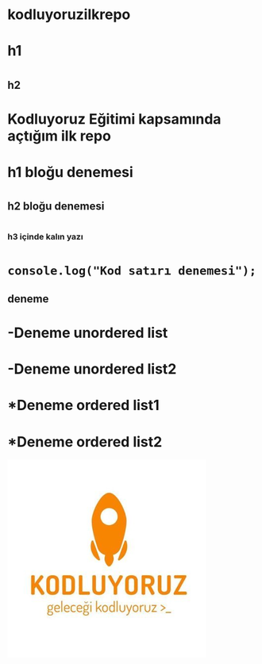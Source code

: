 # <h1>kodluyoruzilkrepo</h1>
# <h1>h1</h1>
# <h2>h2</h2>
# Kodluyoruz Eğitimi kapsamında açtığım ilk repo
# <h1>h1 bloğu denemesi</h1>
# <h2>h2 bloğu denemesi</h2>
# <h3>h3 içinde kalın yazı</h3>
# `console.log("Kod satırı denemesi");`
## deneme
# -Deneme unordered list
# -Deneme unordered list2
# *Deneme ordered list1
# *Deneme ordered list2
![Kodluyoruz Logo](https://raw.githubusercontent.com/Kodluyoruz/taskforce/git/git/markdown-nedir-nasil-kullaniriz-/figures/kodluyoruz_logo.jpg)